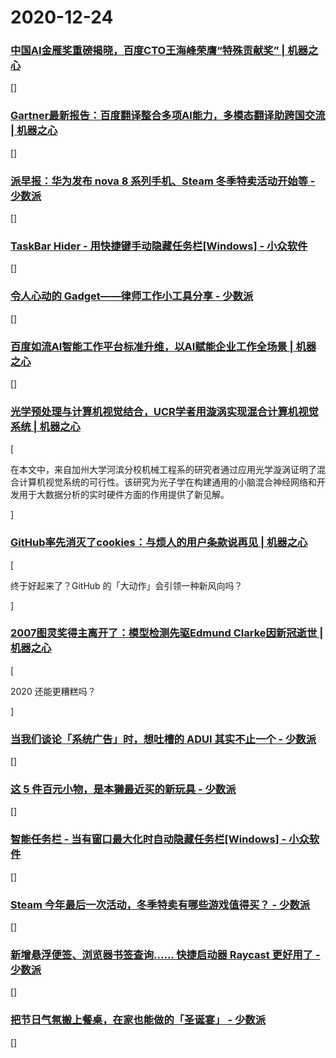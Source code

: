 
# 2020-12-24

### [中国AI金雁奖重磅揭晓，百度CTO王海峰荣膺“特殊贡献奖” | 机器之心](https://www.jiqizhixin.com/articles/2020-12-23-14)

[]

### [Gartner最新报告：百度翻译整合多项AI能力，多模态翻译助跨国交流 | 机器之心](https://www.jiqizhixin.com/articles/2020-12-23-13)

[]

### [派早报：华为发布 nova 8 系列手机、Steam 冬季特卖活动开始等 - 少数派](https://sspai.com/post/64193)

[]

### [TaskBar Hider - 用快捷键手动隐藏任务栏[Windows] - 小众软件](https://www.appinn.com/taskbar-hider/)

[]

### [令人心动的 Gadget——律师工作小工具分享 - 少数派](https://sspai.com/post/63802)

[]

### [百度如流AI智能工作平台标准升维，以AI赋能企业工作全场景 | 机器之心](https://www.jiqizhixin.com/articles/2020-12-24-4)

[]

### [光学预处理与计算机视觉结合，UCR学者用漩涡实现混合计算机视觉系统 | 机器之心](https://www.jiqizhixin.com/articles/2020-12-24-3)

[<p class="article__summary">在本文中，来自加州大学河滨分校机械工程系的研究者通过应用光学漩涡证明了混合计算机视觉系统的可行性。该研究为光子学在构建通用的小脑混合神经网络和开发用于大数据分析的实时硬件方面的作用提供了新见解。</p>]

### [GitHub率先消灭了cookies：与烦人的用户条款说再见 | 机器之心](https://www.jiqizhixin.com/articles/2020-12-24-2)

[<p class="article__summary">终于好起来了？GitHub 的「大动作」会引领一种新风向吗？</p>]

### [2007图灵奖得主离开了：模型检测先驱Edmund Clarke因新冠逝世 | 机器之心](https://www.jiqizhixin.com/articles/2020-12-24)

[<p class="article__summary">2020 还能更糟糕吗？</p>]

### [当我们谈论「系统广告」时，想吐槽的 ADUI 其实不止一个 - 少数派](https://sspai.com/post/64200)

[]

### [这 5 件百元小物，是本獭最近买的新玩具 - 少数派](https://sspai.com/post/64199)

[]

### [智能任务栏 - 当有窗口最大化时自动隐藏任务栏[Windows] - 小众软件](https://www.appinn.com/smart-taskbar-for-windows/)

[]

### [Steam 今年最后一次活动，冬季特卖有哪些游戏值得买？ - 少数派](https://sspai.com/post/64195)

[]

### [新增悬浮便签、浏览器书签查询…… 快捷启动器 Raycast 更好用了 - 少数派](https://sspai.com/post/64192)

[]

### [把节日气氛搬上餐桌，在家也能做的「圣诞宴」 - 少数派](https://sspai.com/post/64205)

[]
